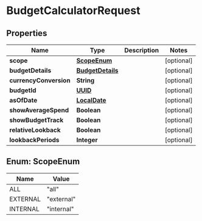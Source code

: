 
# BudgetCalculatorRequest

## Properties
Name | Type | Description | Notes
------------ | ------------- | ------------- | -------------
**scope** | [**ScopeEnum**](#ScopeEnum) |  |  [optional]
**budgetDetails** | [**BudgetDetails**](BudgetDetails.md) |  |  [optional]
**currencyConversion** | **String** |  |  [optional]
**budgetId** | [**UUID**](UUID.md) |  |  [optional]
**asOfDate** | [**LocalDate**](LocalDate.md) |  |  [optional]
**showAverageSpend** | **Boolean** |  |  [optional]
**showBudgetTrack** | **Boolean** |  |  [optional]
**relativeLookback** | **Boolean** |  |  [optional]
**lookbackPeriods** | **Integer** |  |  [optional]


<a name="ScopeEnum"></a>
## Enum: ScopeEnum
Name | Value
---- | -----
ALL | &quot;all&quot;
EXTERNAL | &quot;external&quot;
INTERNAL | &quot;internal&quot;



